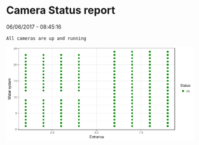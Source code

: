 Camera Status report
================
06/06/2017 - 08:45:16

    All cameras are up and running

![](camreport_files/figure-markdown_github/unnamed-chunk-2-1.png)
